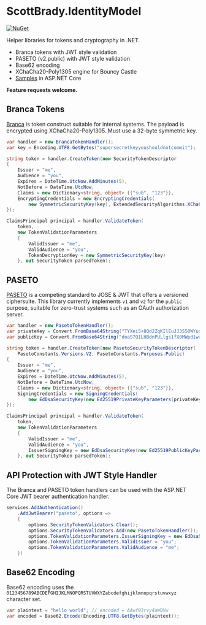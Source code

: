 # ScottBrady.IdentityModel

[![NuGet](https://img.shields.io/nuget/v/ScottBrady.IdentityModel.svg)](https://www.nuget.org/packages/ScottBrady.IdentityModel/)

Helper libraries for tokens and cryptography in .NET.

- Branca tokens with JWT style validation
- PASETO (v2.public) with JWT style validation
- Base62 encoding
- XChaCha20-Poly1305 engine for Bouncy Castle
- [Samples](https://github.com/scottbrady91/IdentityModel/tree/master/samples/ScottBrady.IdentityModel.Samples.AspNetCore) in ASP.NET Core

**Feature requests welcome.**

## Branca Tokens

[Branca](https://branca.io/) is token construct suitable for internal systems. The payload is encrypted using XChaCha20-Poly1305. Must use a 32-byte symmetric key.

```csharp
var handler = new BrancaTokenHandler();
var key = Encoding.UTF8.GetBytes("supersecretkeyyoushouldnotcommit");

string token = handler.CreateToken(new SecurityTokenDescriptor
{
    Issuer = "me",
    Audience = "you",
    Expires = DateTime.UtcNow.AddMinutes(5),
    NotBefore = DateTime.UtcNow,
    Claims = new Dictionary<string, object> {{"sub", "123"}},
    EncryptingCredentials = new EncryptingCredentials(
        new SymmetricSecurityKey(key), ExtendedSecurityAlgorithms.XChaCha20Poly1305)
});

ClaimsPrincipal principal = handler.ValidateToken(
    token,
    new TokenValidationParameters
    {
        ValidIssuer = "me",
        ValidAudience = "you",
        TokenDecryptionKey = new SymmetricSecurityKey(key)
    }, out SecurityToken parsedToken);
```

## PASETO

[PASETO](https://paseto.io/) is a competing standard to JOSE & JWT that offers a versioned ciphersuite. This library currently implements `v1` and `v2` for the `public` purpose, suitable for zero-trust systems such as an OAuth authorization server.

```csharp
var handler = new PasetoTokenHandler();
var privateKey = Convert.FromBase64String("TYXei5+8Qd2ZqKIlEuJJ3S50WYuocFTrqK+3/gHVH9B2hpLtAgscF2c9QuWCzV9fQxal3XBqTXivXJPpp79vgw==");
var publicKey = Convert.FromBase64String("doaS7QILHBdnPULlgs1fX0MWpd1wak14r1yT6ae/b4M=");

string token = handler.CreateToken(new PasetoSecurityTokenDescriptor(
    PasetoConstants.Versions.V2, PasetoConstants.Purposes.Public)
{
    Issuer = "me",
    Audience = "you",
    Expires = DateTime.UtcNow.AddMinutes(5),
    NotBefore = DateTime.UtcNow,
    Claims = new Dictionary<string, object> {{"sub", "123"}},
    SigningCredentials = new SigningCredentials(
        new EdDsaSecurityKey(new Ed25519PrivateKeyParameters(privateKey, 0)), ExtendedSecurityAlgorithms.EdDsa)
});

ClaimsPrincipal principal = handler.ValidateToken(
    token,
    new TokenValidationParameters
    {
        ValidIssuer = "me",
        ValidAudience = "you",
        IssuerSigningKey = new EdDsaSecurityKey(new Ed25519PublicKeyParameters(publicKey, 0))
    }, out SecurityToken parsedToken);
```

## API Protection with JWT Style Handler

The Branca and PASETO token handlers can be used with the ASP.NET Core JWT bearer authentication handler.

```csharp
services.AddAuthentication()
    .AddJwtBearer("paseto", options =>
    {
        options.SecurityTokenValidators.Clear();
        options.SecurityTokenValidators.Add(new PasetoTokenHandler());
        options.TokenValidationParameters.IssuerSigningKey = new EdDsaSecurityKey(new Ed25519PublicKeyParameters(<your_public_key>, 0));
        options.TokenValidationParameters.ValidIssuer = "you";
        options.TokenValidationParameters.ValidAudience = "me";
    })
```

## Base62 Encoding

Base62 encoding uses the `0123456789ABCDEFGHIJKLMNOPQRSTUVWXYZabcdefghijklmnopqrstuvwxyz` character set.

```csharp
var plaintext = "hello world"; // encoded = AAwf93rvy4aWQVw
var encoded = Base62.Encode(Encoding.UTF8.GetBytes(plaintext));
```
